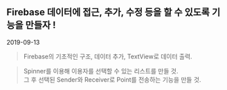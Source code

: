 ## Firebase 데이터에 접근, 추가, 수정 등을 할 수 있도록 기능을 만들자 !

2019-09-13
> Firebase의 기초적인 구조, 데이터 추가, TextView로 데이터 출력.

> Spinner를 이용해 이용자를 선택할 수 있는 리스트를 만들 것.<br>
> 그 후 선택된 Sender와 Receiver로 Point를 전송하는 기능을 만들 것.
